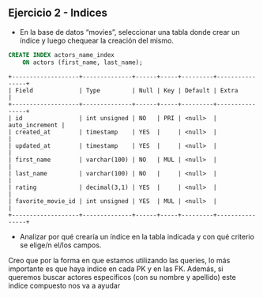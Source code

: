 ## Ejercicio 2 - Indices
- En la base de datos “movies”, seleccionar una tabla donde crear un índice y luego chequear la creación del mismo.

~~~~sql
CREATE INDEX actors_name_index
    ON actors (first_name, last_name);
~~~~
```
+-------------------+--------------+------+-----+---------+----------------+
| Field             | Type         | Null | Key | Default | Extra          |
+-------------------+--------------+------+-----+---------+----------------+
| id                | int unsigned | NO   | PRI | <null>  | auto_increment |
| created_at        | timestamp    | YES  |     | <null>  |                |
| updated_at        | timestamp    | YES  |     | <null>  |                |
| first_name        | varchar(100) | NO   | MUL | <null>  |                |
| last_name         | varchar(100) | NO   |     | <null>  |                |
| rating            | decimal(3,1) | YES  |     | <null>  |                |
| favorite_movie_id | int unsigned | YES  | MUL | <null>  |                |
+-------------------+--------------+------+-----+---------+----------------+
```

- Analizar por qué crearía un índice en la tabla indicada y con qué criterio se elige/n el/los campos.

Creo que por la forma en que estamos utilizando las queries, lo más importante es que haya indice en cada PK y en las FK.
Además, si queremos buscar actores específicos (con su nombre y apellido) este indice compuesto nos va a ayudar